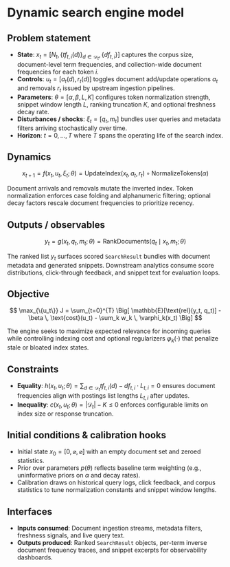 # Dynamic search engine model

## Problem statement

- **State**: $x_t = [N_t, \{tf_{t,i}(d)\}_{d \in \mathcal{D}_t}, \{df_{t,i}\}]$
  captures the corpus size, document-level term frequencies, and collection-wide
  document frequencies for each token $i$.
- **Controls**: $u_t = [a_t(d), r_t(d)]$ toggles document add/update operations
  $a_t$ and removals $r_t$ issued by upstream ingestion pipelines.
- **Parameters**: $\theta = [\alpha, \beta, L, K]$ configures token
  normalization strength, snippet window length $L$, ranking truncation $K$, and
  optional freshness decay rate.
- **Disturbances / shocks**: $\xi_t = [q_t, m_t]$ bundles user queries and
  metadata filters arriving stochastically over time.
- **Horizon**: $t = 0, \ldots, T$ where $T$ spans the operating life of the
  search index.

## Dynamics

$$
x_{t+1} = f(x_t, u_t, \xi_t; \theta) = \text{UpdateIndex}(x_t, a_t, r_t) \circ \text{NormalizeTokens}(\alpha)
$$

Document arrivals and removals mutate the inverted index. Token normalization
enforces case folding and alphanumeric filtering; optional decay factors rescale
document frequencies to prioritize recency.

## Outputs / observables

$$
y_t = g(x_t, q_t, m_t; \theta) = \text{RankDocuments}(q_t \mid x_t, m_t; \theta)
$$

The ranked list $y_t$ surfaces scored `SearchResult` bundles with document
metadata and generated snippets. Downstream analytics consume score
distributions, click-through feedback, and snippet text for evaluation loops.

## Objective

$$
\max_{\{u_t\}} J = \sum_{t=0}^{T} \Big[ \mathbb{E}[\text{rel}(y_t, q_t)] - \beta \, \text{cost}(u_t) - \sum_k w_k \, \varphi_k(x_t) \Big]
$$

The engine seeks to maximize expected relevance for incoming queries while
controlling indexing cost and optional regularizers $\varphi_k(\cdot)$ that
penalize stale or bloated index states.

## Constraints

- **Equality**:
  $h(x_t, u_t; \theta) = \sum_{d \in \mathcal{D}_t} tf_{t,i}(d) - df_{t,i} \cdot L_{t,i} = 0$
  ensures document frequencies align with postings list lengths $L_{t,i}$ after
  updates.
- **Inequality**: $c(x_t, u_t; \theta) = \lvert \mathcal{D}_t \rvert - K \le 0$
  enforces configurable limits on index size or response truncation.

## Initial conditions & calibration hooks

- Initial state $x_0 = [0, \varnothing, \varnothing]$ with an empty document set
  and zeroed statistics.
- Prior over parameters $p(\theta)$ reflects baseline term weighting (e.g.,
  uninformative priors on $\alpha$ and decay rates).
- Calibration draws on historical query logs, click feedback, and corpus
  statistics to tune normalization constants and snippet window lengths.

## Interfaces

- **Inputs consumed**: Document ingestion streams, metadata filters, freshness
  signals, and live query text.
- **Outputs produced**: Ranked `SearchResult` objects, per-term inverse document
  frequency traces, and snippet excerpts for observability dashboards.
